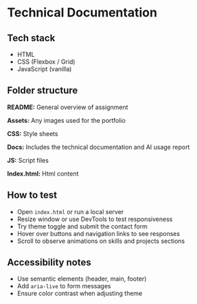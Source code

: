 # Technical Documentation


## Tech stack
- HTML
- CSS (Flexbox / Grid)
- JavaScript (vanilla)


## Folder structure

**README:** General overview of assignment

**Assets:** Any images used for the portfolio

**CSS:** Style sheets

**Docs:** Includes the technical documentation and AI usage report

**JS:** Script files

**Index.html:** Html content


## How to test
- Open `index.html` or run a local server
- Resize window or use DevTools to test responsiveness
- Try theme toggle and submit the contact form
- Hover over buttons and navigation links to see responses
- Scroll to observe animations on skills and projects sections


## Accessibility notes
- Use semantic elements (header, main, footer)
- Add `aria-live` to form messages
- Ensure color contrast when adjusting theme
